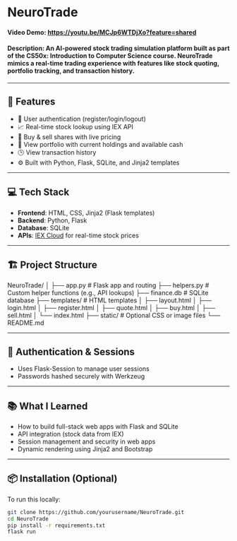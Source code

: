 # NeuroTrade
#### Video Demo:  <https://youtu.be/MCJp6WTDjXo?feature=shared>
#### Description: An AI-powered stock trading simulation platform built as part of the CS50x: Introduction to Computer Science course. NeuroTrade mimics a real-time trading experience with features like stock quoting, portfolio tracking, and transaction history.

---

## 🚀 Features

- 🔐 User authentication (register/login/logout)
- 📈 Real-time stock lookup using IEX API
- 🛒 Buy & sell shares with live pricing
- 💼 View portfolio with current holdings and available cash
- 🕒 View transaction history
- ⚙️ Built with Python, Flask, SQLite, and Jinja2 templates

---

## 💻 Tech Stack

- **Frontend**: HTML, CSS, Jinja2 (Flask templates)
- **Backend**: Python, Flask
- **Database**: SQLite
- **APIs**: [IEX Cloud](https://iexcloud.io) for real-time stock prices

---

## 🏗️ Project Structure

NeuroTrade/
│
├── app.py # Flask app and routing
├── helpers.py # Custom helper functions (e.g., API lookups)
├── finance.db # SQLite database
├── templates/ # HTML templates
│ ├── layout.html
│ ├── login.html
│ ├── register.html
│ ├── quote.html
│ ├── buy.html
│ ├── sell.html
│ └── index.html
├── static/ # Optional CSS or image files
└── README.md


---

## 🔐 Authentication & Sessions

- Uses Flask-Session to manage user sessions
- Passwords hashed securely with Werkzeug

---

## 📚 What I Learned

- How to build full-stack web apps with Flask and SQLite
- API integration (stock data from IEX)
- Session management and security in web apps
- Dynamic rendering using Jinja2 and Bootstrap

---

## 📦 Installation (Optional)

To run this locally:
```bash
git clone https://github.com/yourusername/NeuroTrade.git
cd NeuroTrade
pip install -r requirements.txt
flask run
